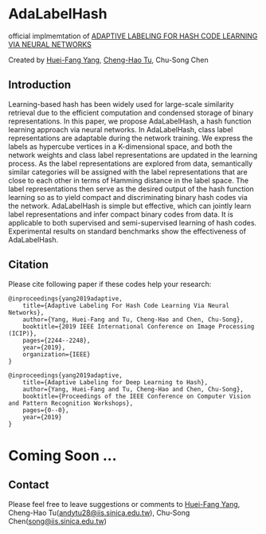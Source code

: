 # AdaLabelHash
official implmemtation of [ADAPTIVE LABELING FOR HASH CODE LEARNING VIA NEURAL NETWORKS](https://ieeexplore.ieee.org/document/8803011)

Created by [Huei-Fang Yang](https://github.com/hueifang), [Cheng-Hao Tu](https://github.com/andytu28), Chu-Song Chen 

## Introduction 
Learning-based hash has been widely used for large-scale similarity retrieval due to the efficient computation and condensed storage of binary representations. In this paper, we propose AdaLabelHash, a hash function learning approach via neural networks. In AdaLabelHash, class label representations are adaptable during the network training. We express the labels as hypercube vertices in a K-dimensional space, and both the network weights and class label representations are updated in the learning process. As the label representations are explored from data, semantically similar categories will be assigned with the label representations that are close to each other in terms of Hamming distance in the label space. The label representations then serve as the desired output of the hash function learning so as to yield compact and discriminating binary hash codes via the network. AdaLabelHash is simple but effective, which can jointly learn label representations and infer compact binary codes from data. It is applicable to both supervised and semi-supervised learning of hash codes. Experimental results on standard benchmarks show the effectiveness of AdaLabelHash.

## Citation 
Please cite following paper if these codes help your research:
    
    @inproceedings{yang2019adaptive,
        title={Adaptive Labeling For Hash Code Learning Via Neural Networks},
        author={Yang, Huei-Fang and Tu, Cheng-Hao and Chen, Chu-Song},
        booktitle={2019 IEEE International Conference on Image Processing (ICIP)},
        pages={2244--2248},
        year={2019},
        organization={IEEE}
    }

    @inproceedings{yang2019adaptive,
        title={Adaptive Labeling for Deep Learning to Hash},
        author={Yang, Huei-Fang and Tu, Cheng-Hao and Chen, Chu-Song},
        booktitle={Proceedings of the IEEE Conference on Computer Vision and Pattern Recognition Workshops},
        pages={0--0},
        year={2019}
    }

# Coming Soon ... 

## Contact 
Please feel free to leave suggestions or comments to [Huei-Fang Yang](https://sites.google.com/site/hueifang/home), Cheng-Hao Tu(andytu28@iis.sinica.edu.tw), Chu-Song Chen(song@iis.sinica.edu.tw)
